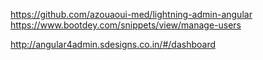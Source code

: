 https://github.com/azouaoui-med/lightning-admin-angular
https://www.bootdey.com/snippets/view/manage-users

http://angular4admin.sdesigns.co.in/#/dashboard
